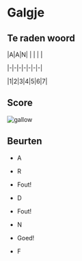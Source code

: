 # Galgje

## Te raden woord

|A|A|N| | | | |

|-|-|-|-|-|-|-|

|1|2|3|4|5|6|7|

## Score
![gallow](./images/3.png)

## Beurten

* A 

* R  
* Fout!

* D  
* Fout!

* N  
* Goed!

* F 